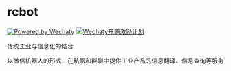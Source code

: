 # rcbot
[![Powered by Wechaty](https://img.shields.io/badge/Powered%20By-Wechaty-green.svg)](https://github.com/chatie/wechaty)
[![Wechaty开源激励计划](https://img.shields.io/badge/Wechaty-开源激励计划-green.svg)](https://github.com/juzibot/Welcome/wiki/Everything-about-Wechaty)

传统工业与信息化的结合

以微信机器人的形式，在私聊和群聊中提供工业产品的信息翻译、信息查询等服务

